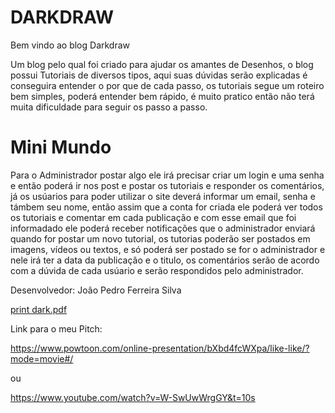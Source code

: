 # DARKDRAW

Bem vindo ao blog Darkdraw



Um blog pelo qual foi criado para ajudar os amantes de Desenhos, o blog possui Tutoriais de diversos tipos, aqui suas dúvidas serão explicadas é conseguira entender o por que de cada passo, os tutoriais segue um roteiro bem simples, poderá entender bem rápido, é muito pratico então não terá muita dificuldade para seguir os passo a passo.





# Mini Mundo


Para o Administrador postar algo ele irá precisar criar um login e uma senha e então poderá ir nos post e postar os tutoriais e responder os comentários, já os usúarios para poder utilizar o site deverá informar um email, senha e támbem seu nome, então assim que a conta for criada ele poderá ver todos os tutoriais e comentar em cada publicação e com esse email que foi informadado ele poderá receber notificações que o administrador enviará quando for postar um novo tutorial, os tutorias poderão ser postados em imagens, vídeos ou textos, e só poderá ser postado se for o administrador e nele irá ter a data da publicação e o titulo, os comentários serão de acordo com a dúvida de cada usúario e serão respondidos pelo administrador.








Desenvolvedor: João Pedro Ferreira Silva



[print dark.pdf](https://github.com/pedrorede/my-first-blog/files/1063182/print.dark.pdf)



Link para o meu Pitch:

https://www.powtoon.com/online-presentation/bXbd4fcWXpa/like-like/?mode=movie#/

ou 

https://www.youtube.com/watch?v=W-SwUwWrgGY&t=10s
